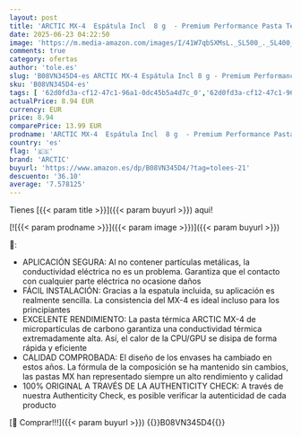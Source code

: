```yaml
---
layout: post
title: 'ARCTIC MX-4  Espátula Incl  8 g  - Premium Performance Pasta Térmica para Todos los procesadores  CPU  GPU - PC  PS4  Xbox   Muy Alta conductividad térmica  Larga Durabilidad  Aplicación Segura'
date: 2025-06-23 04:22:50
image: 'https://m.media-amazon.com/images/I/41W7qbSXMsL._SL500_._SL400_.jpg'
comments: true
category: ofertas
author: 'tole.es'
slug: 'B08VN345D4-es ARCTIC MX-4 Espátula Incl 8 g - Premium Performance Pasta...'
sku: 'B08VN345D4-es'
tags: [ '62d0fd3a-cf12-47c1-96a1-0dc45b5a4d7c_0','62d0fd3a-cf12-47c1-96a1-0dc45b5a4d7c_7801','Arborist Merchandising Root','Componentes','Dispositivos internos','Informática','PC  componentes','Pasta térmica','Pasta y almohadillas térmicas','Self Service','Special Features Stores','Ventilación y refrigeración para ordenadores','arctic','ps4','xbox','🇪🇸', ]
actualPrice: 8.94 EUR
currency: EUR
price: 8.94
comparePrice: 13.99 EUR
prodname: 'ARCTIC MX-4  Espátula Incl  8 g  - Premium Performance Pasta Térmica para Todos los procesadores  CPU  GPU - PC  PS4  Xbox   Muy Alta conductividad térmica  Larga Durabilidad  Aplicación Segura'
country: 'es'
flag: '🇪🇸'
brand: 'ARCTIC'
buyurl: 'https://www.amazon.es/dp/B08VN345D4/?tag=tolees-21'
descuento: '36.10'
average: '7.578125'
---
```


Tienes [{{< param title >}}]({{< param buyurl >}}) aqui!

[![{{< param prodname >}}]({{< param image >}})]({{< param buyurl >}})

🔎:

- APLICACIÓN SEGURA: Al no contener partículas metálicas, la conductividad eléctrica no es un problema. Garantiza que el contacto con cualquier parte eléctrica no ocasione daños
- FÁCIL INSTALACIÓN: Gracias a la espatula incluida, su aplicación es realmente sencilla. La consistencia del MX-4 es ideal incluso para los principiantes
- EXCELENTE RENDIMIENTO: La pasta térmica ARCTIC MX-4 de micropartículas de carbono garantiza una conductividad térmica extremadamente alta. Así, el calor de la CPU/GPU se disipa de forma rápida y eficiente
- CALIDAD COMPROBADA: El diseño de los envases ha cambiado en estos años. La fórmula de la composición se ha mantenido sin cambios, las pastas MX han representado siempre un alto rendimiento y calidad
- 100% ORIGINAL A TRAVÉS DE LA AUTHENTICITY CHECK: A través de nuestra Authenticity Check, es posible verificar la autenticidad de cada producto

[🛒 Comprar!!!]({{< param buyurl >}})
{{<world>}}B08VN345D4{{</world>}}
